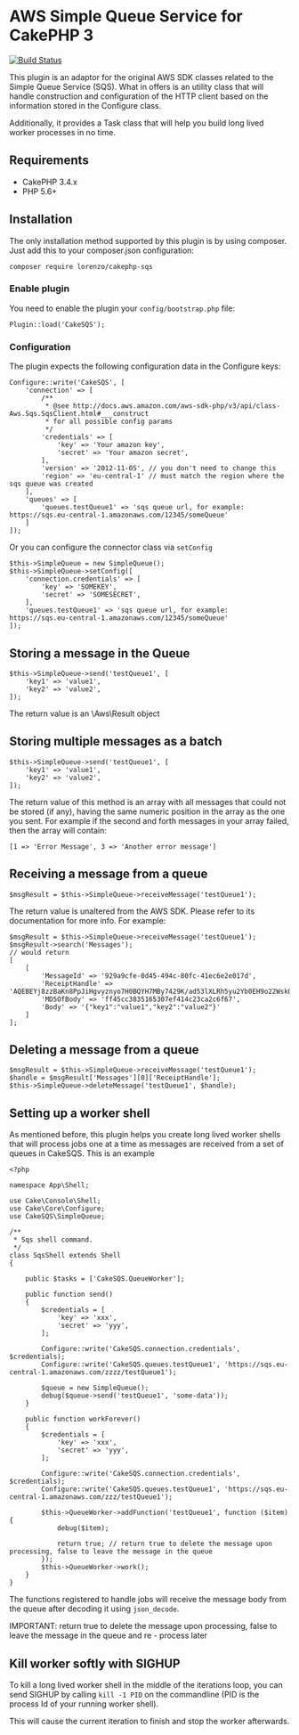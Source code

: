 # AWS Simple Queue Service for CakePHP 3 #

[![Build Status](https://travis-ci.org/lorenzo/cakephp-sqs.png?branch=master)](https://travis-ci.org/lorenzo/cakephp-sqs)

This plugin is an adaptor for the original AWS SDK classes related to the Simple Queue Service (SQS). What in offers is an utility
class that will handle construction and configuration of the HTTP client based on the information stored in the Configure class.

Additionally, it provides a Task class that will help you build long lived worker processes in no time.

## Requirements ##

* CakePHP 3.4.x
* PHP 5.6+

## Installation ##

The only installation method supported by this plugin is by using composer. Just add this to your composer.json configuration:

    composer require lorenzo/cakephp-sqs

### Enable plugin

You need to enable the plugin your `config/bootstrap.php` file:

    Plugin::load('CakeSQS');

### Configuration

The plugin expects the following configuration data in the Configure keys:

    Configure::write('CakeSQS', [
        'connection' => [
            /**
             * @see http://docs.aws.amazon.com/aws-sdk-php/v3/api/class-Aws.Sqs.SqsClient.html#___construct
             * for all possible config params
             */
            'credentials' => [
                'key' => 'Your amazon key',
                'secret' => 'Your amazon secret',
            ],
            'version' => '2012-11-05', // you don't need to change this
            'region' => 'eu-central-1' // must match the region where the sqs queue was created
        ],
        'queues' => [
            'queues.testQueue1' => 'sqs queue url, for example: https://sqs.eu-central-1.amazonaws.com/12345/someQueue'
        ]
    ]);

Or you can configure the connector class via `setConfig`

    $this->SimpleQueue = new SimpleQueue();
    $this->SimpleQueue->setConfig([
        'connection.credentials' => [
            'key' => 'SOMEKEY',
            'secret' => 'SOMESECRET',
        ],
        'queues.testQueue1' => 'sqs queue url, for example: https://sqs.eu-central-1.amazonaws.com/12345/someQueue'
    ]);


## Storing a message in the Queue

    $this->SimpleQueue->send('testQueue1', [
        'key1' => 'value1',
        'key2' => 'value2',
    ]);

The return value is an \Aws\Result object 

## Storing multiple messages as a batch

    $this->SimpleQueue->send('testQueue1', [
        'key1' => 'value1',
        'key2' => 'value2',
    ]);

The return value of this method is an array with all messages that could not be stored (if any), having the same numeric position
in the array as the one you sent. For example if the second and forth messages in your array failed, then the array will contain:

    [1 => 'Error Message', 3 => 'Another error message']

## Receiving a message from a queue

    $msgResult = $this->SimpleQueue->receiveMessage('testQueue1');

The return value is unaltered from the AWS SDK. Please refer to its documentation for more info. For example:

    $msgResult = $this->SimpleQueue->receiveMessage('testQueue1');
    $msgResult->search('Messages');
    // would return
    [
        [
            'MessageId' => '929a9cfe-0d45-494c-80fc-41ec6e2e017d',
            'ReceiptHandle' => 'AQEBEYj8zzBaKn8PpJiHgvyznyo7H0BQYH7MBy7429K/ad53lXLRh5yu2Yb0EH9o22WskOCTX7enwcGxTc7JQLQPcJwFwJB/L29pVOyDvZc8fI2XPjd+7jbN91H6PqfHUUsryiDHkA36ZH0tWKjFOVt986GKptqdON+BbinT2KIjd5NLwN2sr7kWgWKhva6YSC/BIWTsSUyAfiFGRDLksNtMiXJk2nFzwvINGU7khBdDpZ0xZxmhhPvT3TPQeSukZNEp859yZLVA9t69Vx2Rrtf/3vGfZj9NjSVrEMcquP8zDrmIicp5+ILtm1qYJxq2lsYH0LHTwGtIQC1nW+J7D/t3JAFZdgohsdXEl3T+KIig2APUgJz4Mp/ze3gzIrY7/Y+plII+MnrISdBSmDnoRRpF/g==',
            'MD5OfBody' => 'ff45cc3835165307ef414c23ca2c6f67',
            'Body' => '{"key1":"value1","key2":"value2"}'
        ]
    ];

## Deleting a message from a queue

    $msgResult = $this->SimpleQueue->receiveMessage('testQueue1');
    $handle = $msgResult['Messages'][0]['ReceiptHandle'];
    $this->SimpleQueue->deleteMessage('testQueue1', $handle);


## Setting up a worker shell

As mentioned before, this plugin helps you create long lived worker shells that will process jobs one at a time as
messages are received from a set of queues in CakeSQS. This is an example

    <?php
    
    namespace App\Shell;
    
    use Cake\Console\Shell;
    use Cake\Core\Configure;
    use CakeSQS\SimpleQueue;
    
    /**
     * Sqs shell command.
     */
    class SqsShell extends Shell
    {
    
        public $tasks = ['CakeSQS.QueueWorker'];
    
        public function send()
        {
            $credentials = [
                'key' => 'xxx',
                'secret' => 'yyy',
            ];
    
            Configure::write('CakeSQS.connection.credentials', $credentials);
            Configure::write('CakeSQS.queues.testQueue1', 'https://sqs.eu-central-1.amazonaws.com/zzzz/testQueue1');
    
            $queue = new SimpleQueue();
            debug($queue->send('testQueue1', 'some-data'));
        }
    
        public function workForever()
        {
            $credentials = [
                'key' => 'xxx',
                'secret' => 'yyy',
            ];
    
            Configure::write('CakeSQS.connection.credentials', $credentials);
            Configure::write('CakeSQS.queues.testQueue1', 'https://sqs.eu-central-1.amazonaws.com/zzz/testQueue1');
    
            $this->QueueWorker->addFunction('testQueue1', function ($item) {
                debug($item);
    
                return true; // return true to delete the message upon processing, false to leave the message in the queue
            });
            $this->QueueWorker->work();
        }
    }

The functions registered to handle jobs will receive the message body from the queue after decoding it using `json_decode`.

IMPORTANT: return true to delete the message upon processing, false to leave the message in the queue and re - process later

## Kill worker softly with SIGHUP

To kill a long lived worker shell in the middle of the iterations loop, you can send SIGHUP by calling `kill -1 PID` on the commandline (PID is the process Id of your running worker shell).

This will cause the current iteration to finish and stop the worker afterwards.